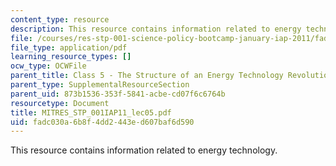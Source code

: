```yaml
---
content_type: resource
description: This resource contains information related to energy technology.
file: /courses/res-stp-001-science-policy-bootcamp-january-iap-2011/fadc030a6b8f4dd2443ed607baf6d590_MITRES_STP_001IAP11_lec05.pdf
file_type: application/pdf
learning_resource_types: []
ocw_type: OCWFile
parent_title: Class 5 - The Structure of an Energy Technology Revolution
parent_type: SupplementalResourceSection
parent_uid: 873b1536-353f-5841-acbe-cd07f6c6764b
resourcetype: Document
title: MITRES_STP_001IAP11_lec05.pdf
uid: fadc030a-6b8f-4dd2-443e-d607baf6d590
---
```

This resource contains information related to energy technology.

